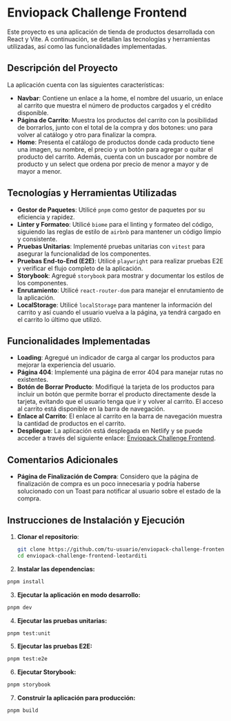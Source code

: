 # Enviopack Challenge Frontend

Este proyecto es una aplicación de tienda de productos desarrollada con React y Vite. A continuación, se detallan las tecnologías y herramientas utilizadas, así como las funcionalidades implementadas.

## Descripción del Proyecto

La aplicación cuenta con las siguientes características:

- **Navbar**: Contiene un enlace a la home, el nombre del usuario, un enlace al carrito que muestra el número de productos cargados y el crédito disponible.
- **Página de Carrito**: Muestra los productos del carrito con la posibilidad de borrarlos, junto con el total de la compra y dos botones: uno para volver al catálogo y otro para finalizar la compra.
- **Home**: Presenta el catálogo de productos donde cada producto tiene una imagen, su nombre, el precio y un botón para agregar o quitar el producto del carrito. Además, cuenta con un buscador por nombre de producto y un select que ordena por precio de menor a mayor y de mayor a menor.

## Tecnologías y Herramientas Utilizadas

- **Gestor de Paquetes**: Utilicé `pnpm` como gestor de paquetes por su eficiencia y rapidez.
- **Linter y Formateo**: Utilicé `biome` para el linting y formateo del código, siguiendo las reglas de estilo de `airbnb` para mantener un código limpio y consistente.
- **Pruebas Unitarias**: Implementé pruebas unitarias con `vitest` para asegurar la funcionalidad de los componentes.
- **Pruebas End-to-End (E2E)**: Utilicé `playwright` para realizar pruebas E2E y verificar el flujo completo de la aplicación.
- **Storybook**: Agregué `storybook` para mostrar y documentar los estilos de los componentes.
- **Enrutamiento**: Utilicé `react-router-dom` para manejar el enrutamiento de la aplicación.
- **LocalStorage**: Utilicé `localStorage` para mantener la información del carrito y así cuando el usuario vuelva a la página, ya tendrá cargado en el carrito lo último que utilizó.

## Funcionalidades Implementadas

- **Loading**: Agregué un indicador de carga al cargar los productos para mejorar la experiencia del usuario.
- **Página 404**: Implementé una página de error 404 para manejar rutas no existentes.
- **Botón de Borrar Producto**: Modifiqué la tarjeta de los productos para incluir un botón que permite borrar el producto directamente desde la tarjeta, evitando que el usuario tenga que ir y volver al carrito. El acceso al carrito está disponible en la barra de navegación.
- **Enlace al Carrito**: El enlace al carrito en la barra de navegación muestra la cantidad de productos en el carrito.
- **Despliegue**: La aplicación está desplegada en Netlify y se puede acceder a través del siguiente enlace: [Enviopack Challenge Frontend](https://enviopack-challenge-frontend-leotardi.netlify.app/).

## Comentarios Adicionales

- **Página de Finalización de Compra**: Considero que la página de finalización de compra es un poco innecesaria y podría haberse solucionado con un Toast para notificar al usuario sobre el estado de la compra.

## Instrucciones de Instalación y Ejecución

1. **Clonar el repositorio**:
   ```bash
   git clone https://github.com/tu-usuario/enviopack-challenge-frontend-leotarditi.git
   cd enviopack-challenge-frontend-leotarditi

2. **Instalar las dependencias:**

  ```bash
  pnpm install
  ```

3. **Ejecutar la aplicación en modo desarrollo:**

  ```bash
  pnpm dev
  ```

4. **Ejecutar las pruebas unitarias:**

  ```bash
  pnpm test:unit
  ```

5. **Ejecutar las pruebas E2E:**

  ```bash
  pnpm test:e2e
  ```

6. **Ejecutar Storybook:**

  ```bash
  pnpm storybook
  ```

7. **Construir la aplicación para producción:**

  ```bash
  pnpm build
  ```